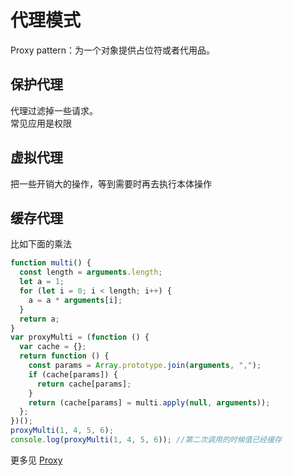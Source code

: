 # 代理模式

Proxy pattern：为一个对象提供占位符或者代用品。

## 保护代理

代理过滤掉一些请求。  
常见应用是权限

## 虚拟代理

把一些开销大的操作，等到需要时再去执行本体操作

## 缓存代理

比如下面的乘法

```js
function multi() {
  const length = arguments.length;
  let a = 1;
  for (let i = 0; i < length; i++) {
    a = a * arguments[i];
  }
  return a;
}
var proxyMulti = (function () {
  var cache = {};
  return function () {
    const params = Array.prototype.join(arguments, ",");
    if (cache[params]) {
      return cache[params];
    }
    return (cache[params] = multi.apply(null, arguments));
  };
})();
proxyMulti(1, 4, 5, 6);
console.log(proxyMulti(1, 4, 5, 6)); //第二次调用的时候值已经缓存
```

更多见 [Proxy](../javascript/045_proxy.md)
